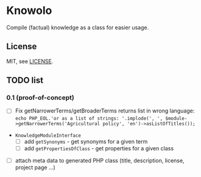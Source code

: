 # Knowolo

Compile (factual) knowledge as a class for easier usage.

## License

MIT, see [LICENSE](./LICENSE).

## TODO list

### 0.1 (proof-of-concept)

* [ ] Fix getNarrowerTerms/getBroaderTerms returns list in wrong language: `echo PHP_EOL.'or as a list of strings: '.implode(', ', $module->getNarrowerTerms('Agricultural policy', 'en')->asListOfTitles());`
* `KnowledgeModuleInterface`
  * [ ] add `getSynonyms` - get synonyms for a given term
  * [ ] add `getPropertiesOfClass` - get properties for a given class
* [ ] attach meta data to generated PHP class (title, description, license, project page ...)

